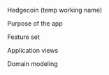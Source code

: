 Hedgecoin (temp working name)


Purpose of the app

Feature set

Application views

Domain modeling
